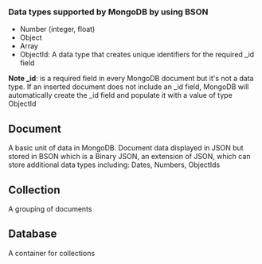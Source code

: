 ### Data types supported by MongoDB by using BSON
- Number (integer, float)
- Object
- Array
- ObjectId: A data type that creates unique identifiers for the required _id field

**Note _id**: is a required field in every MongoDB document but it's not a data type. If an inserted document does not include an _id field, MongoDB will automatically create the _id field and populate it with a value of type ObjectId

## Document
A basic unit of data in MongoDB. Document data displayed in JSON but stored in BSON which is a Binary JSON, an extension of JSON, which can store additional data types including: Dates, Numbers, ObjectIds

## Collection
A grouping of documents

## Database
A container for collections
